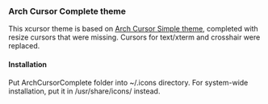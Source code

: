 ### Arch Cursor Complete theme
This xcursor theme is based on [Arch Cursor Simple theme](https://www.gnome-look.org/content/show.php/Arch+Cursor+Theme+\(simple\)?content=135902), completed with resize cursors that were missing.
Cursors for text/xterm and crosshair were replaced.

#### Installation
Put ArchCursorComplete folder into ~/.icons directory. For system-wide installation, put it in /usr/share/icons/ instead.
